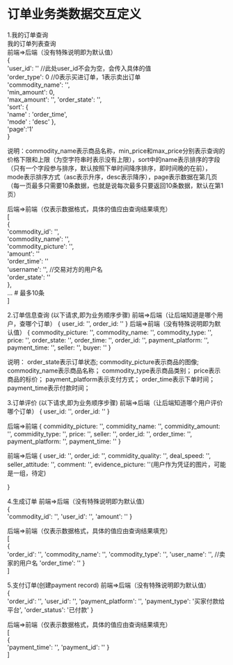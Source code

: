 # 订单业务类数据交互定义  
1.我的订单查询  
我的订单列表查询  
前端=>后端（没有特殊说明即为默认值）  
{  
    'user_id': '' //此处user_id不会为空，会传入具体的值  
    'order_type': 0 //0表示买进订单，1表示卖出订单  
    'commodity_name': '',  
    'min_amount': 0,  
    'max_amount': '',
    'order_state': '',  
    'sort': {  
        'name' : 'order_time',  
        'mode' : 'desc' 
    },  
    'page':'1'  
}  
  
说明：commodity_name表示商品名称，min_price和max_price分别表示查询的价格下限和上限（为空字符串时表示没有上限），sort中的name表示排序的字段（只有一个字段参与排序，默认按照下单时间降序排序，即时间晚的在前），mode表示排序方式（asc表示升序，desc表示降序），page表示数据在第几页（每一页最多只需要10条数据，也就是说每次最多只要返回10条数据，默认在第1页）  
  
后端=>前端（仅表示数据格式，具体的值应由查询结果填充）  
[  
    {  
        'commodity_id': '',  
        'commodity_name': '',  
        'commodity_picture': '',  
        'amount': ''  
        'order_time': ''  
        'username': '', //交易对方的用户名  
        'order_state': ''  
    },  
    ... # 最多10条  
]  


2.订单信息查询  (以下请求,即为业务顺序步骤)
前端=>后端（让后端知道是哪个用户，查哪个订单）
{
    user_id: '',
    order_id: ''
}
后端=>前端（没有特殊说明即为默认值）
{
    commodity_picture: '',
    commodity_name: '',
    commodity_type: '',
    price: '',
    order_state: '',
    order_time: '',
    order_id: '',
    payment_platform: '',
    payment_time: '', 
    seller: '',
    buyer: ''
}

说明：
      order_state表示订单状态;
      commodity_picture表示商品的图像;
      commodity_name表示商品名称；
      commodity_type表示商品类别；
      price表示商品的标价；
      payment_platform表示支付方式；
      order_time表示下单时间；
      payment_time表示付款时间；


3.订单评价   (以下请求,即为业务顺序步骤)
前端=>后端（让后端知道哪个用户评价哪个订单）
{
    user_id: '',
    order_id: ''
}

后端=>前端
{
    commidity_picture: '',
    commidity_name: '',
    commidity_amount: '',
    commidity_type: '',
    price: '',
    seller: '',
    order_id: '',
    order_time: '',
    payment_platform: '',
    payment_time: ''
}

前端=>后端
{
    user_id: '',
    order_id: '',
    commidity_quality: '',
    deal_speed: '',
    seller_attitude: '',
    comment: '',
    evidence_picture: ''(用户作为凭证的图片，可能是一组，待定)

}

4.生成订单
前端=>后端（没有特殊说明即为默认值）  
{  
        'commodity_id': '',
        'user_id': '',
        'amount': ''
}

后端=>前端（仅表示数据格式，具体的值应由查询结果填充）  
[  
    {   
        'order_id': '',
        'commodity_name': '',
        'commodity_type': '', 
        'user_name': '', //卖家的用户名
        'order_time': ''
    }  
]  

5.支付订单(创建payment record)
前端=>后端（没有特殊说明即为默认值）  
{  
        'order_id': '',
        'user_id': '',
        'payment_platform': '',
        'payment_type': '买家付款给平台',
        'order_status': '已付款'
}

后端=>前端（仅表示数据格式，具体的值应由查询结果填充）  
[  
    {   
        'payment_time': '',
        'payment_id': ''
    }  
]  